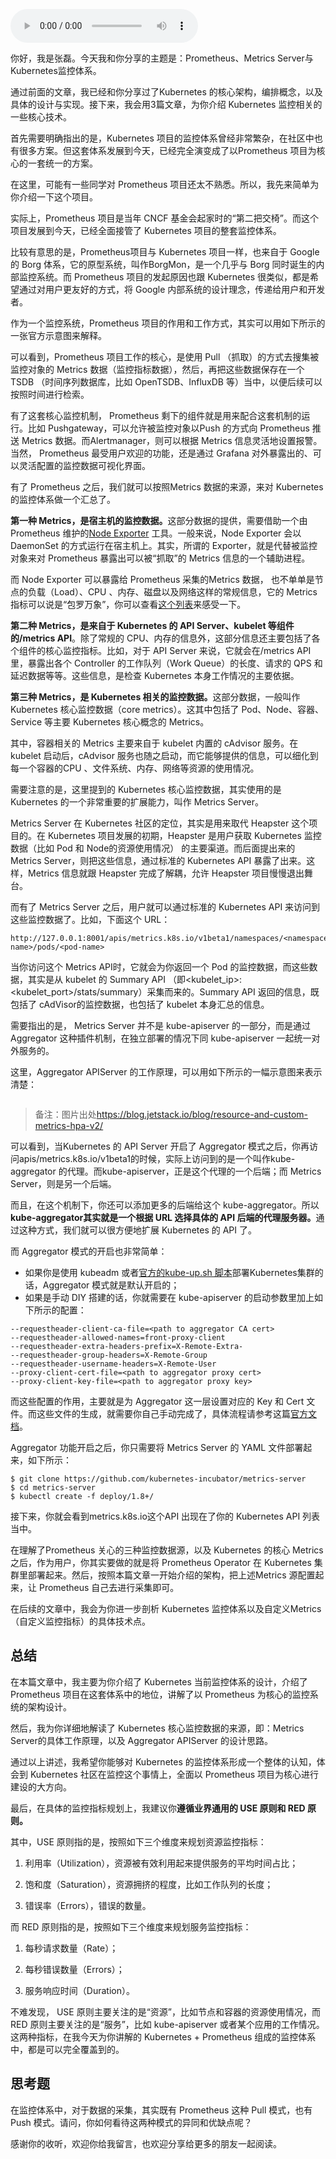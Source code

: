 <audio title="48 _ Prometheus、Metrics Server与Kubernetes监控体系" src="https://static001.geekbang.org/resource/audio/75/79/75a1f40a2a9f78e948c578d1d954a879.mp3" controls="controls"></audio> 
<p>你好，我是张磊。今天我和你分享的主题是：Prometheus、Metrics Server与Kubernetes监控体系。</p><p>通过前面的文章，我已经和你分享过了Kubernetes 的核心架构，编排概念，以及具体的设计与实现。接下来，我会用3篇文章，为你介绍 Kubernetes 监控相关的一些核心技术。</p><p>首先需要明确指出的是，Kubernetes 项目的监控体系曾经非常繁杂，在社区中也有很多方案。但这套体系发展到今天，已经完全演变成了以Prometheus 项目为核心的一套统一的方案。</p><p>在这里，可能有一些同学对 Prometheus 项目还太不熟悉。所以，我先来简单为你介绍一下这个项目。</p><p>实际上，Prometheus 项目是当年 CNCF 基金会起家时的“第二把交椅”。而这个项目发展到今天，已经全面接管了 Kubernetes 项目的整套监控体系。</p><p>比较有意思的是，Prometheus项目与 Kubernetes 项目一样，也来自于 Google 的 Borg 体系，它的原型系统，叫作BorgMon，是一个几乎与 Borg 同时诞生的内部监控系统。而 Prometheus 项目的发起原因也跟 Kubernetes 很类似，都是希望通过对用户更友好的方式，将 Google 内部系统的设计理念，传递给用户和开发者。</p><!-- [[[read_end]]] --><p>作为一个监控系统，Prometheus 项目的作用和工作方式，其实可以用如下所示的一张官方示意图来解释。</p><p><img src="https://static001.geekbang.org/resource/image/2a/d3/2ada1ece66fcc81d704c2ba46f9dd7d3.png" alt=""><br>
可以看到，Prometheus 项目工作的核心，是使用 Pull （抓取）的方式去搜集被监控对象的 Metrics 数据（监控指标数据），然后，再把这些数据保存在一个 TSDB （时间序列数据库，比如 OpenTSDB、InfluxDB 等）当中，以便后续可以按照时间进行检索。</p><p>有了这套核心监控机制， Prometheus 剩下的组件就是用来配合这套机制的运行。比如 Pushgateway，可以允许被监控对象以Push 的方式向 Prometheus 推送 Metrics 数据。而Alertmanager，则可以根据 Metrics 信息灵活地设置报警。当然， Prometheus 最受用户欢迎的功能，还是通过 Grafana 对外暴露出的、可以灵活配置的监控数据可视化界面。</p><p>有了 Prometheus 之后，我们就可以按照Metrics 数据的来源，来对 Kubernetes 的监控体系做一个汇总了。</p><p><strong>第一种 Metrics，是宿主机的监控数据。</strong>这部分数据的提供，需要借助一个由 Prometheus 维护的<a href="https://github.com/prometheus/node_exporter">Node Exporter</a> 工具。一般来说，Node Exporter 会以 DaemonSet 的方式运行在宿主机上。其实，所谓的 Exporter，就是代替被监控对象来对 Prometheus 暴露出可以被“抓取”的 Metrics 信息的一个辅助进程。</p><p>而 Node Exporter 可以暴露给 Prometheus 采集的Metrics 数据， 也不单单是节点的负载（Load）、CPU 、内存、磁盘以及网络这样的常规信息，它的 Metrics 指标可以说是“包罗万象”，你可以查看<a href="https://github.com/prometheus/node_exporter#enabled-by-default">这个列表</a>来感受一下。</p><p><strong>第二种 Metrics，是来自于 Kubernetes 的 API Server、kubelet 等组件的/metrics API</strong>。除了常规的 CPU、内存的信息外，这部分信息还主要包括了各个组件的核心监控指标。比如，对于 API Server 来说，它就会在/metrics API 里，暴露出各个 Controller 的工作队列（Work Queue）的长度、请求的 QPS 和延迟数据等等。这些信息，是检查 Kubernetes 本身工作情况的主要依据。</p><p><strong>第三种 Metrics，是 Kubernetes 相关的监控数据。</strong>这部分数据，一般叫作 Kubernetes 核心监控数据（core metrics）。这其中包括了 Pod、Node、容器、Service 等主要 Kubernetes 核心概念的 Metrics。</p><p>其中，容器相关的 Metrics 主要来自于 kubelet 内置的 cAdvisor 服务。在 kubelet 启动后，cAdvisor 服务也随之启动，而它能够提供的信息，可以细化到每一个容器的CPU 、文件系统、内存、网络等资源的使用情况。</p><p>需要注意的是，这里提到的 Kubernetes 核心监控数据，其实使用的是 Kubernetes 的一个非常重要的扩展能力，叫作 Metrics Server。</p><p>Metrics Server 在 Kubernetes 社区的定位，其实是用来取代 Heapster 这个项目的。在 Kubernetes 项目发展的初期，Heapster 是用户获取 Kubernetes 监控数据（比如 Pod 和 Node的资源使用情况） 的主要渠道。而后面提出来的 Metrics Server，则把这些信息，通过标准的 Kubernetes API 暴露了出来。这样，Metrics 信息就跟 Heapster 完成了解耦，允许 Heapster 项目慢慢退出舞台。</p><p>而有了 Metrics Server 之后，用户就可以通过标准的 Kubernetes API 来访问到这些监控数据了。比如，下面这个 URL：</p><pre><code>http://127.0.0.1:8001/apis/metrics.k8s.io/v1beta1/namespaces/&lt;namespace-name&gt;/pods/&lt;pod-name&gt;
</code></pre><p>当你访问这个 Metrics API时，它就会为你返回一个 Pod 的监控数据，而这些数据，其实是从 kubelet 的 Summary API （即&lt;kubelet_ip&gt;:&lt;kubelet_port&gt;/stats/summary）采集而来的。Summary API 返回的信息，既包括了 cAdVisor的监控数据，也包括了 kubelet 本身汇总的信息。</p><p>需要指出的是， Metrics Server 并不是 kube-apiserver 的一部分，而是通过 Aggregator 这种插件机制，在独立部署的情况下同 kube-apiserver 一起统一对外服务的。</p><p>这里，Aggregator APIServer 的工作原理，可以用如下所示的一幅示意图来表示清楚：</p><p><img src="https://static001.geekbang.org/resource/image/0b/09/0b767b5224ad1906ddc4cce075618809.png" alt=""></p><blockquote>
<p>备注：图片出处<a href="https://blog.jetstack.io/blog/resource-and-custom-metrics-hpa-v2/">https://blog.jetstack.io/blog/resource-and-custom-metrics-hpa-v2/</a></p>
</blockquote><p>可以看到，当Kubernetes 的 API Server 开启了 Aggregator 模式之后，你再访问apis/metrics.k8s.io/v1beta1的时候，实际上访问到的是一个叫作kube-aggregator 的代理。而kube-apiserver，正是这个代理的一个后端；而 Metrics Server，则是另一个后端。</p><p>而且，在这个机制下，你还可以添加更多的后端给这个 kube-aggregator。所以<strong>kube-aggregator其实就是一个根据 URL 选择具体的 API 后端的代理服务器。</strong>通过这种方式，我们就可以很方便地扩展 Kubernetes 的 API 了。</p><p>而 Aggregator 模式的开启也非常简单：</p><ul>
<li>如果你是使用 kubeadm 或者<a href="https://github.com/kubernetes/kubernetes/blob/master/cluster/kube-up.sh">官方的kube-up.sh 脚本</a>部署Kubernetes集群的话，Aggregator 模式就是默认开启的；</li>
<li>如果是手动 DIY 搭建的话，你就需要在 kube-apiserver 的启动参数里加上如下所示的配置：</li>
</ul><pre><code>--requestheader-client-ca-file=&lt;path to aggregator CA cert&gt;
--requestheader-allowed-names=front-proxy-client
--requestheader-extra-headers-prefix=X-Remote-Extra-
--requestheader-group-headers=X-Remote-Group
--requestheader-username-headers=X-Remote-User
--proxy-client-cert-file=&lt;path to aggregator proxy cert&gt;
--proxy-client-key-file=&lt;path to aggregator proxy key&gt;
</code></pre><p>而这些配置的作用，主要就是为 Aggregator 这一层设置对应的 Key 和 Cert 文件。而这些文件的生成，就需要你自己手动完成了，具体流程请参考这篇<a href="https://github.com/kubernetes-incubator/apiserver-builder/blob/master/docs/concepts/auth.md">官方文档</a>。</p><p>Aggregator 功能开启之后，你只需要将 Metrics Server 的 YAML 文件部署起来，如下所示：</p><pre><code>$ git clone https://github.com/kubernetes-incubator/metrics-server
$ cd metrics-server
$ kubectl create -f deploy/1.8+/
</code></pre><p>接下来，你就会看到metrics.k8s.io这个API 出现在了你的 Kubernetes API 列表当中。</p><p>在理解了Prometheus 关心的三种监控数据源，以及 Kubernetes 的核心 Metrics 之后，作为用户，你其实要做的就是将 Prometheus Operator 在 Kubernetes 集群里部署起来。然后，按照本篇文章一开始介绍的架构，把上述Metrics 源配置起来，让 Prometheus 自己去进行采集即可。</p><p>在后续的文章中，我会为你进一步剖析 Kubernetes 监控体系以及自定义Metrics （自定义监控指标）的具体技术点。</p><h2>总结</h2><p>在本篇文章中，我主要为你介绍了 Kubernetes 当前监控体系的设计，介绍了 Prometheus 项目在这套体系中的地位，讲解了以 Prometheus 为核心的监控系统的架构设计。</p><p>然后，我为你详细地解读了 Kubernetes 核心监控数据的来源，即：Metrics Server的具体工作原理，以及 Aggregator APIServer 的设计思路。</p><p>通过以上讲述，我希望你能够对 Kubernetes 的监控体系形成一个整体的认知，体会到 Kubernetes 社区在监控这个事情上，全面以 Prometheus 项目为核心进行建设的大方向。</p><p>最后，在具体的监控指标规划上，我建议你<strong>遵循业界通用的 USE 原则和 RED 原则。</strong></p><p>其中，USE 原则指的是，按照如下三个维度来规划资源监控指标：</p><ol>
<li>
<p>利用率（Utilization），资源被有效利用起来提供服务的平均时间占比；</p>
</li>
<li>
<p>饱和度（Saturation），资源拥挤的程度，比如工作队列的长度；</p>
</li>
<li>
<p>错误率（Errors），错误的数量。</p>
</li>
</ol><p>而 RED 原则指的是，按照如下三个维度来规划服务监控指标：</p><ol>
<li>
<p>每秒请求数量（Rate）；</p>
</li>
<li>
<p>每秒错误数量（Errors）；</p>
</li>
<li>
<p>服务响应时间（Duration）。</p>
</li>
</ol><p>不难发现， USE 原则主要关注的是“资源”，比如节点和容器的资源使用情况，而 RED 原则主要关注的是“服务”，比如 kube-apiserver 或者某个应用的工作情况。这两种指标，在我今天为你讲解的 Kubernetes + Prometheus 组成的监控体系中，都是可以完全覆盖到的。</p><h2>思考题</h2><p>在监控体系中，对于数据的采集，其实既有 Prometheus 这种 Pull 模式，也有 Push 模式。请问，你如何看待这两种模式的异同和优缺点呢？</p><p>感谢你的收听，欢迎你给我留言，也欢迎分享给更多的朋友一起阅读。</p>